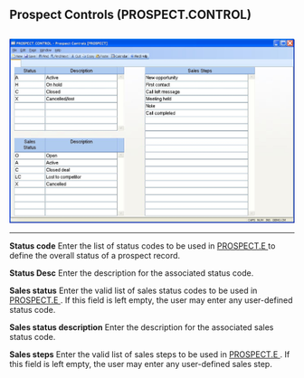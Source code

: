 ##  Prospect Controls (PROSPECT.CONTROL)

<PageHeader />

##

![](./PROSPECT-CONTROL-1.jpg)

** **  
  
**Status code** Enter the list of status codes to be used in [ PROSPECT.E ](../../../../../rover/MRK-OVERVIEW/MRK-ENTRY/PROSPECT-CONTROL/PROSPECT-E) to define the overall status of a prospect record.   
  
**Status Desc** Enter the description for the associated status code.  
  
**Sales status** Enter the valid list of sales status codes to be used in [ PROSPECT.E ](../../../../../rover/MRK-OVERVIEW/MRK-ENTRY/PROSPECT-CONTROL/PROSPECT-E) . If this field is left empty, the user may enter any user-defined status code.   
  
**Sales status description** Enter the description for the associated sales
status code.  
  
**Sales steps** Enter the valid list of sales steps to be used in [ PROSPECT.E ](../../../../../rover/MRK-OVERVIEW/MRK-ENTRY/PROSPECT-CONTROL/PROSPECT-E) . If this field is left empty, the user may enter any user-defined sales step.   
  
  
<badge text= "Version 8.10.57" vertical="middle" />

<PageFooter />